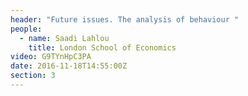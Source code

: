 ```yaml
---
header: "Future issues. The analysis of behaviour "
people:
  - name: Saadi Lahlou
    title: London School of Economics
video: G9TYnHpC3PA
date: 2016-11-18T14:55:00Z
section: 3
---
```

